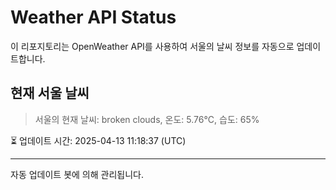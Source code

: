 
# Weather API Status

이 리포지토리는 OpenWeather API를 사용하여 서울의 날씨 정보를 자동으로 업데이트합니다.

## 현재 서울 날씨
> 서울의 현재 날씨: broken clouds, 온도: 5.76°C, 습도: 65%

⏳ 업데이트 시간: 2025-04-13 11:18:37 (UTC)

---
자동 업데이트 봇에 의해 관리됩니다.
